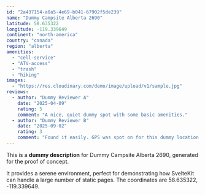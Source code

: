 ```yaml
---
id: "2a437154-a0a5-4e69-b041-67902f5de239"
name: "Dummy Campsite Alberta 2690"
latitude: 58.635322
longitude: -119.339649
continent: "north-america"
country: "canada"
region: "alberta"
amenities:
  - "cell-service"
  - "ATV-access"
  - "trash"
  - "hiking"
images:
  - "https://res.cloudinary.com/demo/image/upload/v1/sample.jpg"
reviews:
  - author: "Dummy Reviewer A"
    date: "2025-04-09"
    rating: 5
    comment: "A nice, quiet dummy spot with some basic amenities."
  - author: "Dummy Reviewer B"
    date: "2025-09-02"
    rating: 3
    comment: "Found it easily. GPS was spot on for this dummy location."
---
```


This is a **dummy description** for Dummy Campsite Alberta 2690, generated for the proof of concept.

It provides a serene environment, perfect for demonstrating how SvelteKit can handle a large number of static pages. The coordinates are 58.635322, -119.339649.
